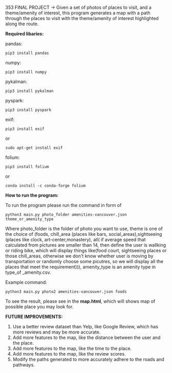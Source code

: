 353 FINAL PROJECT -> Given a set of photos of places to visit, and a theme/amenity of interest, this program generates a map with a path through the places to visit with the theme/amenity of interest highlighted along the route.

**Required libaries:**

pandas: 

    pip3 install pandas

numpy: 

    pip3 install numpy

pykalman: 

    pip3 install pykalman

pyspark:

    pip3 install pyspark

exif: 

    pip3 install exif
or 

    sudo apt-get install exif

folium: 

    pip3 install folium
or 

    conda install -c conda-forge folium
    
**How to run the program:**

To run the program please run the command in form of

    python3 main.py photo_folder amenities-vancouver.json theme_or_amenity_type
Where photo_folder is the folder of photo you want to use, theme is one of the choice of (foods, chill_area (places like bars, social_areas),sightseeing (places like clock, art-center,monastery), all( if average speed that calculated from pictures are smaller than 14, then define the user is wallking or riding bike, which will display things like(food court, sightseeing places or those chill_areas, otherwise we don't know whether user is moving by transportation or randomly choose some picutres, so we will display all the places that meet the requirement))), amenity_type is an amenity type in type_of _amenity.csv.

Example command:

    python3 main.py photo2 amenities-vancouver.json foods

To see the result, please see in the **map.html**, which will shows map of possible place you may look for.


**FUTURE IMPROVEMENTS:**

1. Use a better review dataset than Yelp, like Google Review, which has more reviews and may be more accurate.
2. Add more features to the map, like the distance between the user and the place.
3. Add more features to the map, like the time to the place.
4. Add more features to the map, like the review scores.
5. Modify the paths generated to more accurately adhere to the roads and pathways.